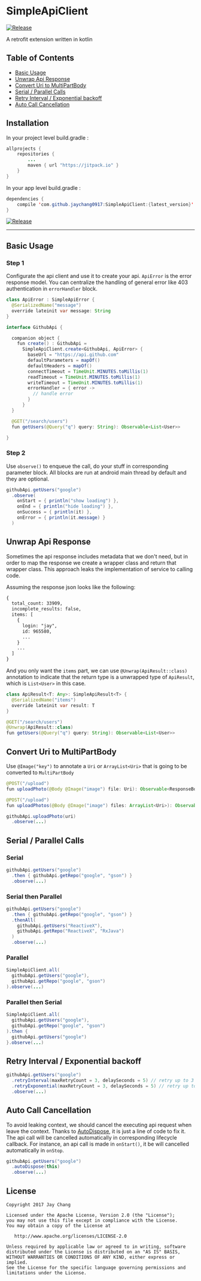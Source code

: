 # SimpleApiClient
[![Release](https://jitpack.io/v/jaychang0917/SimpleApiClient.svg)](https://jitpack.io/#jaychang0917/SimpleApiClient)

A retrofit extension written in kotlin

## Table of Contents
* [Basic Usage](#basic_usage)
* [Unwrap Api Response](#unwrap)
* [Convert Uri to MultiPartBody](#image)
* [Serial / Parallel Calls](#serial_parallel_calls)
* [Retry Interval / Exponential backoff](#retry)
* [Auto Call Cancellation](#auto_cancel)

## Installation
In your project level build.gradle :

```java
allprojects {
    repositories {
        ...
        maven { url "https://jitpack.io" }
    }
}
```

In your app level build.gradle :

```java
dependencies {
    compile 'com.github.jaychang0917:SimpleApiClient:{latest_version}'
}
```
[![Release](https://jitpack.io/v/jaychang0917/SimpleApiClient.svg)](https://jitpack.io/#jaychang0917/SimpleApiClient)

---

## <a name=basic_usage>Basic Usage</a>
### Step 1
Configurate the api client and use it to create your api. `ApiError` is the error response model. You can centralize the handling of general error like 403 authentication in `errorHandler` block.
```java
class ApiError : SimpleApiError {
  @SerializedName("message")
  override lateinit var message: String
}

interface GithubApi {

  companion object {
    fun create() : GithubApi =
      SimpleApiClient.create<GithubApi, ApiError> {
        baseUrl = "https://api.github.com"
        defaultParameters = mapOf()
        defaultHeaders = mapOf()
        connectTimeout = TimeUnit.MINUTES.toMillis(1)
        readTimeout = TimeUnit.MINUTES.toMillis(1)
        writeTimeout = TimeUnit.MINUTES.toMillis(1)
        errorHandler = { error ->
          // handle error
        }
      }
  }

  @GET("/search/users")
  fun getUsers(@Query("q") query: String): Observable<List<User>>

}
````

### Step 2
Use `observe()` to enqueue the call, do your stuff in corresponding parameter block. All blocks are run at android main thread by default and they are optional.
```java
githubApi.getUsers("google")
  .observe(
    onStart = { println("show loading") },
    onEnd = { println("hide loading") },
    onSuccess = { println(it) },
    onError = { println(it.message) }
  )
```

## <a name=unwrap>Unwrap Api Response</a>
Sometimes the api response includes metadata that we don't need, but in order to map the response we create a wrapper class and return that wrapper class.
This approach leaks the implementation of service to calling code.

Assuming the response json looks like the following:
```xml
{
  total_count: 33909,
  incomplete_results: false,
  items: [
    {
      login: "jay",
      id: 965580,
      ...
    }
    ...
  ]
}
```
And you only want the `items` part, we can use `@Unwrap(ApiResult::class)` annotation to indicate that the return type is a unwrapped type of `ApiResult`,
which is `List<User>` in this case.
```java
class ApiResult<T: Any>: SimpleApiResult<T> {
  @SerializedName("items")
  override lateinit var result: T
}

@GET("/search/users")
@Unwrap(ApiResult::class)
fun getUsers(@Query("q") query: String): Observable<List<User>>
```

## <a name=image>Convert Uri to MultiPartBody</a>
Use `@Image("key")` to annotate a `Uri` or `ArrayList<Uri>` that is going to be converted to `MultiPartBody`
```java
@POST("/upload")
fun uploadPhoto(@Body @Image("image") file: Uri): Observable<ResponseBody>

@POST("/upload")
fun uploadPhotos(@Body @Image("image") files: ArrayList<Uri>): Observable<ResponseBody>
```

```java
githubApi.uploadPhoto(uri)
  .observe(...)
```

## <a name=serial_parallel_calls>Serial / Parallel Calls</a>
### Serial
```java
githubApi.getUsers("google")
  .then { githubApi.getRepo("google", "gson") }
  .observe(...)
```

### Serial then Parallel
```java
githubApi.getUsers("google")
  .then { githubApi.getRepo("google", "gson") }
  .thenAll(
    githubApi.getUsers("ReactiveX"),
    githubApi.getRepo("ReactiveX", "RxJava")
  )
  .observe(...)
```

### Parallel
```java
SimpleApiClient.all(
  githubApi.getUsers("google"),
  githubApi.getRepo("google", "gson")
).observe(...)
```

### Parallel then Serial
```java
SimpleApiClient.all(
  githubApi.getUsers("google"),
  githubApi.getRepo("google", "gson")
).then {
  githubApi.getUsers("google")
}.observe(...)
```

## <a name=retry>Retry Interval / Exponential backoff</a>
```java
githubApi.getUsers("google")
  .retryInterval(maxRetryCount = 3, delaySeconds = 5) // retry up to 3 times, each time delays 5 seconds
  .retryExponential(maxRetryCount = 3, delaySeconds = 5) // retry up to 3 times, each time delays 5^n seconds, where n = {1,2,3}
  .observe(...)
```

## <a name=auto_cancel>Auto Call Cancellation</a>
To avoid leaking context, we should cancel the executing api request when leave the context. Thanks to [AutoDispose](https://github.com/uber/AutoDispose), it is just a line of code to fix it. The api call will be cancelled automatically in corresponding lifecycle callback. For instance, an api call is made in `onStart()`, it be will cancelled automatically in `onStop`.

```java
githubApi.getUsers("google")
  .autoDispose(this)
  .observe(...)
```

## License
```
Copyright 2017 Jay Chang

Licensed under the Apache License, Version 2.0 (the "License");
you may not use this file except in compliance with the License.
You may obtain a copy of the License at

   http://www.apache.org/licenses/LICENSE-2.0

Unless required by applicable law or agreed to in writing, software
distributed under the License is distributed on an "AS IS" BASIS,
WITHOUT WARRANTIES OR CONDITIONS OF ANY KIND, either express or implied.
See the License for the specific language governing permissions and
limitations under the License.
```
